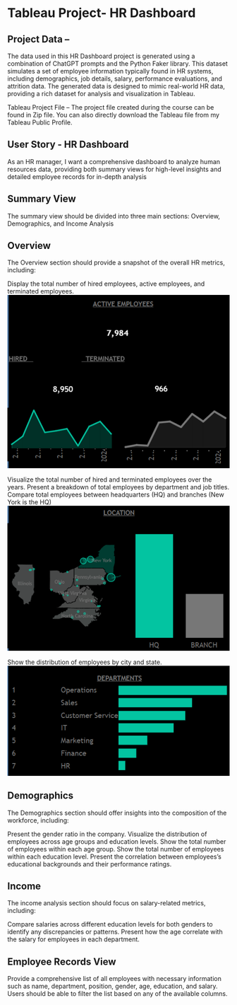 # Tableau Project- HR Dashboard

##  Project Data –

The data used in this HR Dashboard project is generated using a combination of ChatGPT prompts and the Python Faker library. This dataset simulates a set of employee information typically found in HR systems, including demographics, job details, salary, performance evaluations, and attrition data. The generated data is designed to mimic real-world HR data, providing a rich dataset for analysis and visualization in Tableau.

Tableau Project File – The project file created during the course can be found in Zip file. You can also directly download the Tableau file from my Tableau Public Profile.

## User Story - HR Dashboard
As an HR manager, I want a comprehensive dashboard to analyze human resources data, providing both summary views for high-level insights and detailed employee records for in-depth analysis

## Summary View

The summary view should be divided into three main sections: Overview, Demographics, and Income Analysis

## Overview
The Overview section should provide a snapshot of the overall HR metrics, including:

Display the total number of hired employees, active employees, and terminated employees.
![HR 2](https://github.com/Priyaah13/Tableau-Project---HR-Dashboard/blob/main/HR2.png)

Visualize the total number of hired and terminated employees over the years.
Present a breakdown of total employees by department and job titles.
Compare total employees between headquarters (HQ) and branches (New York is the HQ)
![HR 4](https://github.com/Priyaah13/Tableau-Project---HR-Dashboard/blob/main/HR%204.png)

Show the distribution of employees by city and state.
![HR#](https://github.com/Priyaah13/Tableau-Project---HR-Dashboard/blob/main/HR3.png)

## Demographics
The Demographics section should offer insights into the composition of the workforce, including:

Present the gender ratio in the company.
Visualize the distribution of employees across age groups and education levels.
Show the total number of employees within each age group.
Show the total number of employees within each education level.
Present the correlation between employees’s educational backgrounds and their performance ratings.

## Income
The income analysis section should focus on salary-related metrics, including:

Compare salaries across different education levels for both genders to identify any discrepancies or patterns.
Present how the age correlate with the salary for employees in each department.

## Employee Records View

Provide a comprehensive list of all employees with necessary information such as name, department, position, gender, age, education, and salary.
Users should be able to filter the list based on any of the available columns.

